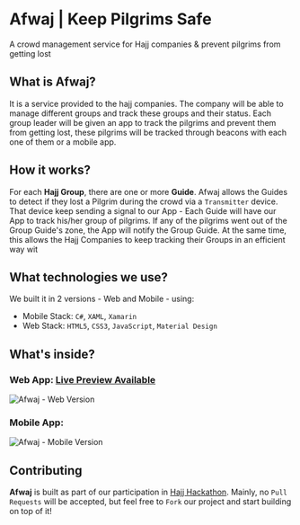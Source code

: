 # Afwaj | Keep Pilgrims Safe
A crowd management service for Hajj companies & prevent pilgrims from getting lost

## What is Afwaj?
It is a service provided to the hajj companies. The company will be able to manage different groups and track these groups and their status. Each group leader will be given an app to track the pilgrims and prevent them from getting lost, these pilgrims will be tracked through beacons with each one of them or a mobile app.

## How it works?
For each **Hajj Group**, there are one or more **Guide**. Afwaj allows the Guides to detect if they lost a Pilgrim during the crowd via a `Transmitter` device. That device keep sending a signal to our App - Each Guide will have our App to track his/her group of pilgrims. If any of the pilgrims went out of the Group Guide's zone, the App will notify the Group Guide. At the same time, this allows the Hajj Companies to keep tracking their Groups in an efficient way wit

## What technologies we use?
We built it in 2 versions - Web and Mobile - using:
- Mobile Stack: `C#`, `XAML`, `Xamarin`
- Web Stack: `HTML5`, `CSS3`, `JavaScript`, `Material Design`

## What's inside?
### Web App: [Live Preview Available](https://hajj-hackathon-awaf-master-dashoard.vercel.app/)

![Afwaj - Web Version](https://user-images.githubusercontent.com/16986422/43621694-7054a4f2-96e1-11e8-93f2-361086436e28.png)
### Mobile App:

![Afwaj - Mobile Version](https://challengepost-s3-challengepost.netdna-ssl.com/photos/production/software_photos/000/664/325/datas/gallery.jpg)

## Contributing
**Afwaj** is built as part of our participation in [Hajj Hackathon](). Mainly, no `Pull Requests` will be accepted, but feel free to `Fork` our project and start building on top of it!
